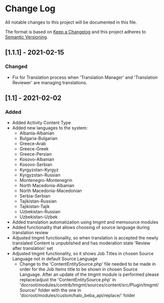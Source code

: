 
# Change Log
All notable changes to this project will be documented in this file.

The format is based on [Keep a Changelog](http://keepachangelog.com/)
and this project adheres to [Semantic Versioning](http://semver.org/).

## [1.1.1] - 2021-02-15

### Changed
- Fix for Translation process when 'Translation Manager' and 'Translation Reviewer' are managing translations.


## [1.1] - 2021-02-02

### Added
- Added Activity Content Type
- Added new languages to the system:
    - Albania-Albanian
    - Bulgaria-Bulgarian
    - Greece-Arab
    - Greece-Greek
    - Greece-Persian
    - Kosovo-Albanian
    - Kosovo-Serbian
    - Kyrgyzstan-Kyrgyz
    - Kyrgyzstan-Russian
    - Montenegro-Montenegrin
    - North Macedonia-Albanian
    - North Macedonia-Macedonian
    - Serbia-Serbian
    - Tajikistan-Russian
    - Tajikistan-Tajik
    - Uzbekistan-Russian
    - Uzbekistan-Uzbek
- Added translation automatization using tmgmt and memsource modules
- Added functionality that allows choosing of source language during translation review
- Adjusted tmgmt functionality, so when translation is accepted the newly translated Content is unpublished and has moderation state 'Review after translation' set
- Adjusted tmgmt functionality, so it shows Job Titles in chosen Source Language not in default Source Language
    - Change to the 'ContentEntitySource.php' file needed to be made in order for the Job Items title to be shown in chosen Source Language. After an update of the tmgmt module is performed please replace/adjust the 'ContentEntitySource.php' in 'docroot/modules/contrib/tmgmt/sources/content/src/Plugin/tmgmt/Source/' folder with the one in 'docroot/modules/custom/halo_beba_api/replace/' folder
